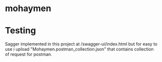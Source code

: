 # mohaymen

# Testing
Sagger implemented in this project at /swagger-ui/index.html  but for easy to use i upload "Mohaymen.postman_collection.json" that contains collection of request for postman. 